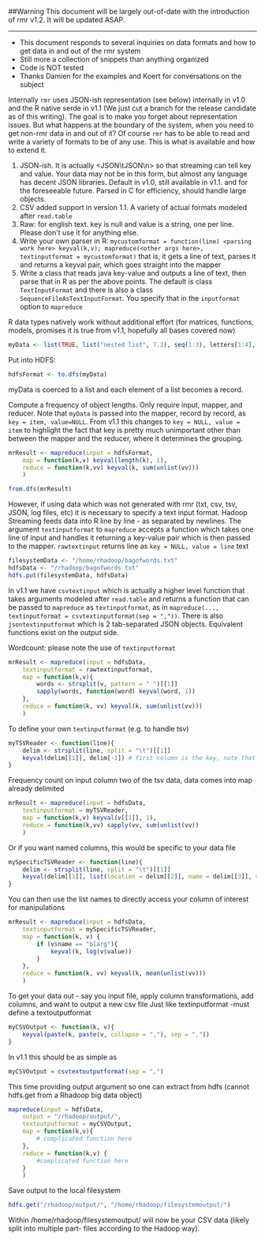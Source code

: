##Warning 
This document will be largely out-of-date with the introduction of rmr v1.2. It will be updated ASAP.<hr>

* This document responds to several inquiries on data formats and how to get data in and out of the rmr system
* Still more a collection of snippets than anything organized
* Code is NOT tested
* Thanks Damien for the examples and Koert for conversations on the subject

Internally `rmr` uses JSON-ish representation (see below) internally in v1.0 and the R native serde in v1.1 (We just cut a branch for the
release candidate as of this writing). The goal is to make you forget about representation issues. But what happens at the boundary of the
system, when you need to get non-rmr data in and out of it? Of course `rmr` has to be able to read and write a variety of formats to be of
any use. This is what is available and how to extend it.

1. JSON-ish. It is actually <JSON\tJSON\n> so that streaming can tell key and value. Your data may not be in this form, but almost any
language has decent JSON libraries. Default in v1.0, still available in v1.1. and for the foreseeable future. Parsed in C for efficiency,
should handle large objects.
2. CSV added support in version 1.1. A variety of actual formats modeled after `read.table`
4. Raw: for english text. key is null and value is a string, one per line. Please don't use it for anything else.
5. Write your own parser in R: `mycustomformat = function(line) <parsing work here> keyval(k,v);
mapreduce(<other args here>, textinputformat = mycustomformat)`
that is, it gets a line of text, parses it and returns a keyval pair, which goes straight into the mapper
6. Write a class that reads java key-value and outputs a line of text, then parse that in R as per the above points. The default is class
`TextInputFormat` and there is also a class `SequenceFileAsTextInputFormat`. You specify that in the `inputformat` option to `mapreduce`

R data types natively work without additional effort (for matrices, functions, models, promises it is true from v1.1, hopefully all bases
covered now)

```r
myData <- list(TRUE, list("nested list", 7.2), seq(1:3), letters[1:4], matrix(1:25, nrow = 5,ncol = 5))
```

Put into HDFS:
```r
hdfsFormat <- to.dfs(myData)
```
myData is coerced to a list and each element of a list becomes a record.

Compute a frequency of object lengths.  Only require input, mapper, and reducer. Note that `myData` is passed into the mapper, record by
record, as `key = item, value=NULL`. From v1.1 this changes to `key = NULL, value = item` to highlight the fact that key is pretty much
unimportant other than between the mapper and the reducer, where it determines the grouping.

```r
mrResult <- mapreduce(input = hdfsFormat,
    map = function(k,v) keyval(length(k), 1),
    reduce = function(k,vv) keyval(k, sum(unlist(vv)))
    )

from.dfs(mrResult)
```

However, if using data which was not generated with rmr (txt, csv, tsv, JSON, log files, etc) it is necessary to specify a text input format. Hadoop Streaming feeds data into R line by line - as separated by newlines. The argument `textinputformat` to
`mapreduce` accepts a function which takes one line of input and handles it returning a key-value pair which is then passed to the mapper.
`rawtextinput` returns line as `key = NULL, value = line` text

```r
filesystemData <- "/home/rhadoop/bagofwords.txt"
hdfsData <- "/rhadoop/bagofwords.txt"
hdfs.put(filesystemData, hdfsData)
```

In v1.1 we have `csvtextinput` which is actually a higher level function that takes arguments modeled after `read.table` and returns a
function that can be passed to `mapreduce` as `textinputformat`, as in `mapreduce(..., textinputformat = csvtextinputformat(sep =
","))`. There is also `jsontextinputformat` which is 2 tab-separated JSON objects. Equivalent functions exist on the output side.

Wordcount: please note the use of `textinputformat`

```r
mrResult <- mapreduce(input = hdfsData,
    textinputformat = rawtextinputformat,
    map = function(k,v){
        words <- strsplit(v, pattern = " ")[[1]]
        sapply(words, function(word) keyval(word, 1))
    },
    reduce = function(k, vv) keyval(k, sum(unlist(vv)))
    )
```

To define your own `textinputformat` (e.g. to handle tsv)

```r
myTSVReader <- function(line){
    delim <- strsplit(line, split = "\t")[[1]]
    keyval(delim[[1]], delim[-1]) # first column is the key, note that column indexes moved by 1
}
```

Frequency count on input column two of the tsv data, data comes into map already delimited

```r
mrResult <- mapreduce(input = hdfsData,
    textinputformat = myTSVReader,
    map = function(k,v) keyval(v[[1]], 1),
    reduce = function(k,vv) sapply(vv, sum(unlist(vv))
    )
```

Or if you want named columns, this would be specific to your data file

```r
mySpecificTSVReader <- function(line){
    delim <- strsplit(line, split = "\t")[[1]]
    keyval(delim[[1]], list(location = delim[[2]], name = delim[[3]], value = delim[[4]]))
}
```

You can then use the list names to directly access your column of interest for manipulations
```r
mrResult <- mapreduce(input = hdfsData,
    textinputformat = mySpecificTSVReader,
    map = function(k, v) { 
        if (v$name == "blarg"){
            keyval(k, log(v$value))
        }
    },
    reduce = function(k, vv) keyval(k, mean(unlist(vv)))
    )
```

To get your data out - say you input file, apply column transformations, add columns, and want to output a new csv file
Just like textinputformat -must define a textoutputformat

```r
myCSVOutput <- function(k, v){
    keyval(paste(k, paste(v, collapse = ","), sep = ","))
}
```

In v1.1 this should be as simple as

```r
myCSVOutput = csvtextoutputformat(sep = ",")
```

This time providing output argument so one can extract from hdfs (cannot hdfs.get from a Rhadoop big data object)

```r
mapreduce(input = hdfsData,
    output = "/rhadoop/output/",
    textoutputformat = myCSVOutput,
    map = function(k,v){
        # complicated function here
    },
    reduce = function(k,v) {
        #complicated function here
    }
    )
```

Save output to the local filesystem

```r
hdfs.get("/rhadoop/output/", "/home/rhadoop/filesystemoutput/")
```

Within /home/rhadoop/filesystemoutput/ will now be your CSV data (likely split into multiple part- files according to the Hadoop way).

